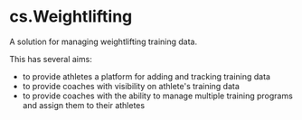 # cs.Weightlifting
A solution for managing weightlifting training data.

This has several aims:

* to provide athletes a platform for adding and tracking training data
* to provide coaches with visibility on athlete's training data
* to provide coaches with the ability to manage multiple training programs and assign them to their athletes
